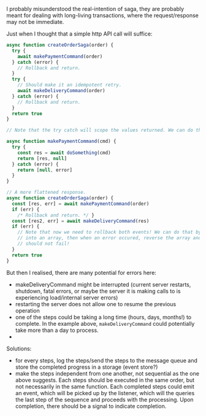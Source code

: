 I probably misunderstood the real-intention of saga, they are probably meant for dealing with long-living transactions, where the request/response may not be immediate. 

Just when I thought that a simple http API call will suffice:

```js
async function createOrderSaga(order) {
  try {
    await makePaymentCommand(order)
  } catch (error) {
    // Rollback and return.
  }
  try {
    // Should make it an idempotent retry.
    await makeDeliveryCommand(order)
  } catch (error) {
    // Rollback and return.
  }
  return true
}

// Note that the try catch will scope the values returned. We can do this instead (inspired by golang).

async function makePaymentCommand(cmd) {
  try {
    const res = await doSomething(cmd)
    return [res, null]
  } catch (error) {
    return [null, error]
  }
}

// A more flattened response.
async function createOrderSaga(order) {
  const [res, err] = await makePaymentCommand(order)
  if (err) {
    /* Rollback and return. */ }
  const [res2, err] = await makeDeliveryCommand(res)
  if (err) {
    // Note that now we need to rollback both events! We can do that by pushing the undo command for each completed steps
    // into an array, then when an error occured, reverse the array and execute the undo commands. The undo commands
    // should not fail!
  }
  return true
}
```

But then I realised, there are many potential for errors here:
- makeDeliveryCommand might be interrupted (current server restarts, shutdown, fatal errors, or maybe the server it is making calls to is experiencing load/internal server errors)
- restarting the server does not allow one to resume the previous operation
- one of the steps could be taking a long time (hours, days, months!) to complete. In the example above, `makeDeliveryCommand` could potentially take more than a day to process.
- 

Solutions:
- for every steps, log the steps/send the steps to the message queue and store the completed progress in a storage (event store?)
- make the steps independent from one another, not sequential as the one above suggests. Each steps should be executed in the same order, but not necessarily in the same function. Each completed steps could emit an event, which will be picked up by the listener, which will the queries the last step of the sequence and proceeds with the processing. Upon completion, there should be a signal to indicate completion.
